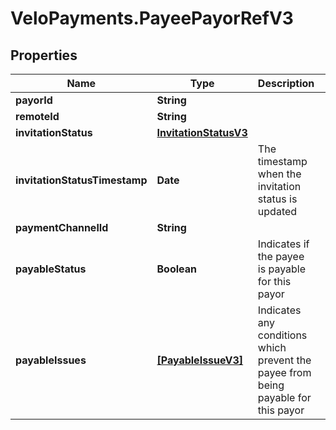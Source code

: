 # VeloPayments.PayeePayorRefV3

## Properties

Name | Type | Description | Notes
------------ | ------------- | ------------- | -------------
**payorId** | **String** |  | [optional] 
**remoteId** | **String** |  | [optional] 
**invitationStatus** | [**InvitationStatusV3**](InvitationStatusV3.md) |  | [optional] 
**invitationStatusTimestamp** | **Date** | The timestamp when the invitation status is updated | [optional] 
**paymentChannelId** | **String** |  | [optional] 
**payableStatus** | **Boolean** | Indicates if the payee is payable for this payor | [optional] 
**payableIssues** | [**[PayableIssueV3]**](PayableIssueV3.md) | Indicates any conditions which prevent the payee from being payable for this payor | [optional] 


